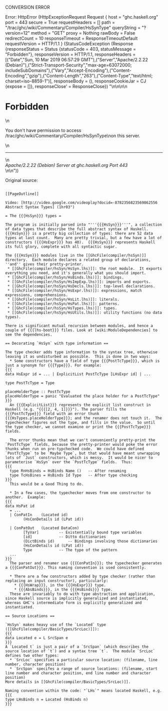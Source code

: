 CONVERSION ERROR

Error: HttpError (HttpExceptionRequest Request {
  host                 = "ghc.haskell.org"
  port                 = 443
  secure               = True
  requestHeaders       = []
  path                 = "/trac/ghc/wiki/Commentary/Compiler/HsSynType"
  queryString          = "?version=12"
  method               = "GET"
  proxy                = Nothing
  rawBody              = False
  redirectCount        = 10
  responseTimeout      = ResponseTimeoutDefault
  requestVersion       = HTTP/1.1
}
 (StatusCodeException (Response {responseStatus = Status {statusCode = 403, statusMessage = "Forbidden"}, responseVersion = HTTP/1.1, responseHeaders = [("Date","Sun, 10 Mar 2019 06:57:29 GMT"),("Server","Apache/2.2.22 (Debian)"),("Strict-Transport-Security","max-age=63072000; includeSubDomains"),("Vary","Accept-Encoding"),("Content-Encoding","gzip"),("Content-Length","263"),("Content-Type","text/html; charset=iso-8859-1")], responseBody = (), responseCookieJar = CJ {expose = []}, responseClose' = ResponseClose}) "<!DOCTYPE HTML PUBLIC \"-//IETF//DTD HTML 2.0//EN\">\n<html><head>\n<title>403 Forbidden</title>\n</head><body>\n<h1>Forbidden</h1>\n<p>You don't have permission to access /trac/ghc/wiki/Commentary/Compiler/HsSynType\non this server.</p>\n<hr>\n<address>Apache/2.2.22 (Debian) Server at ghc.haskell.org Port 443</address>\n</body></html>\n"))

Original source:

```trac

[[PageOutline]]

Video: [http://video.google.com/videoplay?docid=-8782356823569862556 Abstract Syntax Types] (1hr03")

= The {{{HsSyn}}} types =

The program is initially parsed into "'''{{{HsSyn}}}'''", a collection of data types that describe the full abstract syntax of Haskell.  {{{HsSyn}}} is a pretty big collection of types: there are 52 data types at last count.  Many are pretty trivial, but a few have a lot of constructors ({{{HsExpr}}} has 40).  {{{HsSyn}}} represents Haskell its full glory, complete with all syntactic sugar.

The {{{HsSyn}}} modules live in the [[GhcFile(compiler/hsSyn)]] directory.  Each module declares a related group of declarations, ''and'' gives their pretty-printer.
 * [[GhcFile(compiler/hsSyn/HsSyn.lhs)]]: the root module.  It exports everything you need, and it's generally what you should import.
 * [[GhcFile(compiler/hsSyn/HsBinds.lhs)]]: bindings.
 * [[GhcFile(compiler/hsSyn/HsImpExp.lhs)]]: imports and exports.
 * [[GhcFile(compiler/hsSyn/HsDecls.lhs)]]: top-level declarations.
 * [[GhcFile(compiler/hsSyn/HsExpr.lhs)]]: expressions, match expressions, comprehensions.
 * [[GhcFile(compiler/hsSyn/HsLit.lhs)]]: literals.
 * [[GhcFile(compiler/hsSyn/HsPat.lhs)]]: patterns.
 * [[GhcFile(compiler/hsSyn/HsTypes.lhs)]]: types.
 * [[GhcFile(compiler/hsSyn/HsUtils.lhs)]]: utility functions (no data types).

There is significant mutual recursion between modules, and hence a couple of {{{lhs-boot}}} files. Look at [wiki:ModuleDependencies] to see the dependencies.

== Decorating `HsSyn` with type information ==

The type checker adds type information to the syntax tree, otherwise leaving it as undisturbed as possible.  This is done in two ways:
  * Some constructors have a field of type {{{PostTcType}}}, which is just a synonym for {{{Type}}}. For example:
{{{
data HsExpr id = ... | ExplicitList PostTcType [LHsExpr id] | ...

type PostTcType = Type

placeHolderType :: PostTcType
placeHolderType = panic "Evaluated the place holder for a PostTcType"
}}}
  An {{{ExplicitList}}} represents the explicit list construct in Haskell (e.g. "{{{[2, 4, 1]}}}"). The parser fills the {{{PostTcType}}} field with an error thunk {{{HsTypes.placeHolderType}}}; and the renamer does not touch it.  The typechecker figures out the type, and fills in the value.  So until the type checker, we cannot examine or print the {{{PostTcType}}} fields.

  The error thunks mean that we can't conveniently pretty-print the `PostTcType` fields, because the pretty-printer would poke the error thunks when run on pre-typchecked code.  We could have defined `PostTcType` to be `Maybe Type`, but that would have meant unwrapping lots of `Just` constructors, which is messy.  It would be nicer to parameterise `HsSyn` over the `PostTcType` fields.  Thus:
{{{
  type RnHsBinds = HsBinds Name ()   -- After renaming
  type TcHsBines = HsBinds Id Type   -- After type checking
}}}
  This would be a Good Thing to do.

  * In a few cases, the typechecker moves from one constructor to another.  Example:
{{{
data HsPat id
  = ...
  | ConPatIn	(Located id)
		(HsConDetails id (LPat id))

  | ConPatOut	(Located DataCon)
		[TyVar]			-- Existentially bound type variables
		[id]			-- Ditto dictionaries
		(DictBinds id)		-- Bindings involving those dictionaries
		(HsConDetails id (LPat id))
		Type    		-- The type of the pattern
  ...
}}}
  The parser and renamer use {{{ConPatIn}}}; the typechecker generates a {{{ConPatOut}}}. This naming convention is used consistently.

  * There are a few constructors added by type checker (rather than replacing an input constructor), particularly:
    * {{{HsWrap}}}, in the {{{HsExpr}}} type.
    * {{{AbsBinds}}}, in the {{{HsBinds}}} type.
  These are invariably to do with type abstraction and application, since Haskell source is implicitly generalized and instantiated, whereas GHC's intermediate form is explicitly generalized and instantiated.

== Source Locations == 

`HsSyn` makes heavy use of the `Located` type ([[GhcFile(compiler/BasicTypes/SrcLoc)]]):
{{{
data Located e = L SrcSpan e
}}}
A `Located t` is just a pair of a `SrcSpan` (which describes the source location of `t`) and a syntax tree `t`.  The module `SrcLoc` defines two other types:
  * `SrcLoc` specifies a particular source location: (filename, line number, character position)
  * `SrcSpan` specifes a range of source locations: (filename, start line number and character position, end line number and character position)
More details in [[GhcFile(compiler/BasicTypes/SrcLoc)]].

Naming convention within the code: "`LHs`" means located Haskell, e.g.
{{{
type LHsBinds n = Located (HsBinds n)
}}}


```
